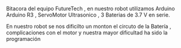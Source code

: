 Bitacora del equipo FutureTech , en nuestro 
robot utilizamos Arduino Arduino R3 , ServoMotor 
Ultrasonico , 3  Baterias de 3.7 V en serie.

En nuestro robot se nos dificilto un monton 
el circuto de la Batería , complicaciones con el motor y nuestra mayor dificultad ha sido la programación
